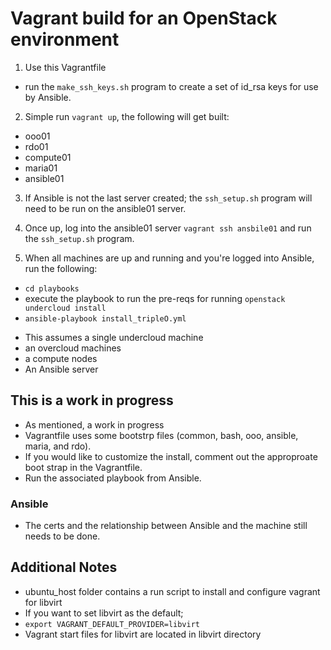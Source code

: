# Vagrant build for an OpenStack environment
1. Use this Vagrantfile
  * run the ```make_ssh_keys.sh``` program to create a set of id_rsa keys for use by Ansible.
2. Simple run ```vagrant up```, the following will get built: 
  * ooo01
  * rdo01
  * compute01
  * maria01
  * ansible01

3. If Ansible is not the last server created; the ```ssh_setup.sh``` program will need to be run on the ansible01 server.
4. Once up, log into the ansible01 server ```vagrant ssh ansbile01``` and run the ```ssh_setup.sh``` program.  

5. When all machines are up and running and you're logged into Ansible, run the following:
  * ```cd playbooks```
  * execute the playbook to run the pre-reqs for running ```openstack undercloud install```
  * ```ansible-playbook install_tripleO.yml```

- This assumes a single undercloud machine
- an overcloud machines
- a compute nodes
- An Ansible server

## This is a work in progress
- As mentioned, a work in progress
- Vagrantfile uses some bootstrp files (common, bash, ooo, ansible, maria, and rdo). 
- If you would like to customize the install, comment out the approproate boot strap in the Vagrantfile.
- Run the associated playbook from Ansible.

### Ansible
- The certs and the relationship between Ansible and the machine still needs to be done. 

## Additional Notes
- ubuntu_host folder contains a run script to install and configure vagrant for libvirt
- If you want to set libvirt as the default;
- ```export VAGRANT_DEFAULT_PROVIDER=libvirt```
- Vagrant start files for libvirt are located in libvirt directory

